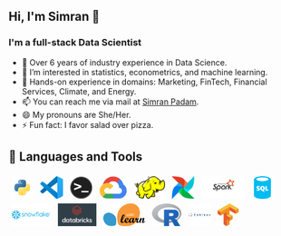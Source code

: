 ## Hi, I'm Simran 👋

### I'm a full-stack Data Scientist 

- 🌱 Over 6 years of industry experience in Data Science.
- 👀 I’m interested in statistics, econometrics, and machine learning.
- 💼 Hands-on experience in domains: Marketing, FinTech, Financial Services, Climate, and Energy.
- 📫 You can reach me via mail at [Simran Padam](mailto:simran.padam@columbia.edu).
- 😄 My pronouns are She/Her.
- ⚡ Fun fact: I favor salad over pizza.

<!--
**simran-padam/simran-padam** is a ✨ _special_ ✨ repository because its `README.md` (this file) appears on your GitHub profile.
- 🤖 I’m fascinated by MarTech and AdTech, particularly experimentations
-->

## 🧰 Languages and Tools
<p align="left">
<img src="https://raw.githubusercontent.com/github/explore/80688e429a7d4ef2fca1e82350fe8e3517d3494d/topics/python/python.png" alt="Python" height="40" style="vertical-align:top; margin:4px">
<img src="https://raw.githubusercontent.com/github/explore/80688e429a7d4ef2fca1e82350fe8e3517d3494d/topics/visual-studio-code/visual-studio-code.png" alt="VS Code" height="40" style="vertical-align:top; margin:4px">
<img src="https://raw.githubusercontent.com/github/explore/80688e429a7d4ef2fca1e82350fe8e3517d3494d/topics/terminal/terminal.png" alt="cmd" height="40" style="vertical-align:top; margin:4px">
<img src="./images/gcp.webp" alt="GCP" height="40" style="vertical-align:top; margin:4px">
<img src="./images/hadoop.svg" alt="Hadoop" height="40" style="vertical-align:top; margin:4px">
<img src="./images/airflow.png" alt="Airflow" height="40" style="vertical-align:top; margin:4px">
<img src="./images/spark.png" alt="bricks" height="40" style="vertical-align:top; margin:4px">
<img src="./images/sql-database-generic.svg" alt="SQL" height="40" style="vertical-align:top; margin:4px">
<img src="./images/snowflake.png" alt="SQL" height="40" style="vertical-align:top; margin:4px">
<img src="./images/db.png" alt="bricks" height="40" style="vertical-align:top; margin:4px">
<img src="./images/scikit.png" alt="Scikit" height="40" style="vertical-align:top; margin:4px">
<img src="./images/R.png" alt="R" height="40" style="vertical-align:top; margin:4px">
<img src="./images/tb.png" alt="Tableau" height="40" style="vertical-align:top; margin:4px">
<img src="./images/tensorflow.png" alt="TF" height="40" style="vertical-align:top; margin:4px">
</p>

